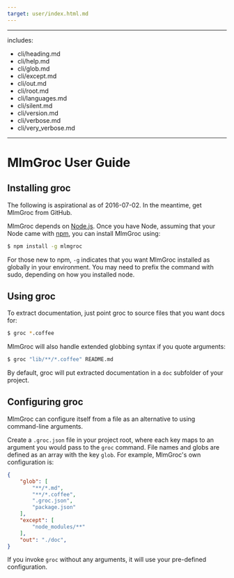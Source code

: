 ```yaml
---
target: user/index.html.md
---
```

---
includes:
  - cli/heading.md
  - cli/help.md
  - cli/glob.md
  - cli/except.md
  - cli/out.md
  - cli/root.md
  - cli/languages.md
  - cli/silent.md
  - cli/version.md
  - cli/verbose.md
  - cli/very_verbose.md

---
# MlmGroc User Guide

## Installing groc

The following is aspirational as of 2016-07-02. In the meantime, get
MlmGroc from GitHub.

MlmGroc depends on [Node.js](http://nodejs.org/).  Once you have Node,
assuming that your Node came with [npm](http://npmjs.org/), you can
install MlmGroc using:

```bash
$ npm install -g mlmgroc
```

For those new to npm, `-g` indicates that you want MlmGroc installed
as globally in your environment.  You may need to prefix the command
with sudo, depending on how you installed node.

## Using groc

To extract documentation, just point groc to source files that you
want docs for:

```bash
$ groc *.coffee
```

MlmGroc will also handle extended globbing syntax if you quote
arguments:

```bash
$ groc "lib/**/*.coffee" README.md
```

By default, groc will put extracted documentation in a `doc` subfolder
of your project.

## Configuring groc

MlmGroc can configure itself from a file as an alternative to using
command-line arguments.

Create a `.groc.json` file in your project root, where each key maps
to an argument you would pass to the `groc` command.  File names and
globs are defined as an array with the key `glob`.  For example,
MlmGroc's own configuration is:

```json
{
    "glob": [
        "**/*.md",
        "**/*.coffee",
        ".groc.json",
        "package.json"
    ],
    "except": [
        "node_modules/**"
    ],
    "out": "./doc",
}
```

If you invoke `groc` without any arguments, it will use your
pre-defined configuration.

